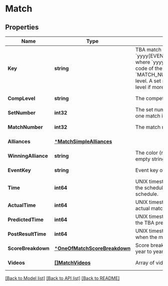 # Match

## Properties
Name | Type | Description | Notes
------------ | ------------- | ------------- | -------------
**Key** | **string** | TBA match key with the format &#x60;yyyy[EVENT_CODE]_[COMP_LEVEL]m[MATCH_NUMBER]&#x60;, where &#x60;yyyy&#x60; is the year, and &#x60;EVENT_CODE&#x60; is the event code of the event, &#x60;COMP_LEVEL&#x60; is (qm, ef, qf, sf, f), and &#x60;MATCH_NUMBER&#x60; is the match number in the competition level. A set number may be appended to the competition level if more than one match in required per set. | [default to null]
**CompLevel** | **string** | The competition level the match was played at. | [default to null]
**SetNumber** | **int32** | The set number in a series of matches where more than one match is required in the match series. | [default to null]
**MatchNumber** | **int32** | The match number of the match in the competition level. | [default to null]
**Alliances** | [***MatchSimpleAlliances**](Match_Simple_alliances.md) |  | [default to null]
**WinningAlliance** | **string** | The color (red/blue) of the winning alliance. Will contain an empty string in the event of no winner, or a tie. | [default to null]
**EventKey** | **string** | Event key of the event the match was played at. | [default to null]
**Time** | **int64** | UNIX timestamp (seconds since 1-Jan-1970 00:00:00) of the scheduled match time, as taken from the published schedule. | [default to null]
**ActualTime** | **int64** | UNIX timestamp (seconds since 1-Jan-1970 00:00:00) of actual match start time. | [default to null]
**PredictedTime** | **int64** | UNIX timestamp (seconds since 1-Jan-1970 00:00:00) of the TBA predicted match start time. | [default to null]
**PostResultTime** | **int64** | UNIX timestamp (seconds since 1-Jan-1970 00:00:00) when the match result was posted. | [default to null]
**ScoreBreakdown** | [***OneOfMatchScoreBreakdown**](OneOfMatchScoreBreakdown.md) | Score breakdown for auto, teleop, etc. points. Varies from year to year. May be null. | [default to null]
**Videos** | [**[]MatchVideos**](Match_videos.md) | Array of video objects associated with this match. | [default to null]

[[Back to Model list]](../README.md#documentation-for-models) [[Back to API list]](../README.md#documentation-for-api-endpoints) [[Back to README]](../README.md)

